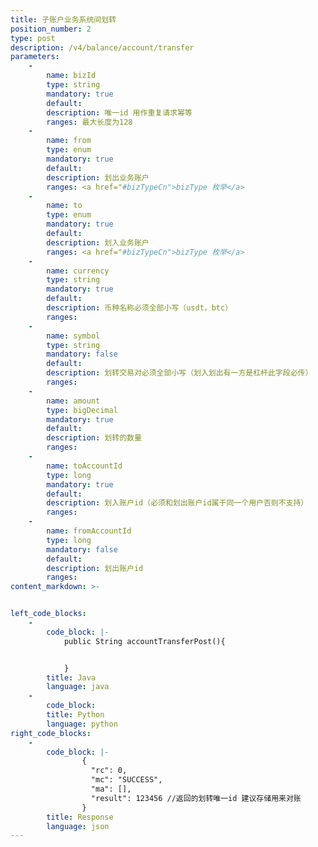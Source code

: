 ```yaml
---
title: 子账户业务系统间划转
position_number: 2
type: post
description: /v4/balance/account/transfer
parameters:
    -
        name: bizId
        type: string
        mandatory: true
        default:
        description: 唯一id 用作重复请求幂等
        ranges: 最大长度为128
    -
        name: from
        type: enum
        mandatory: true
        default: 
        description: 划出业务账户
        ranges: <a href="#bizTypeCn">bizType 枚举</a>
    -
        name: to
        type: enum
        mandatory: true
        default: 
        description: 划入业务账户
        ranges: <a href="#bizTypeCn">bizType 枚举</a>
    -
        name: currency
        type: string
        mandatory: true
        default:
        description: 币种名称必须全部小写（usdt，btc）
        ranges:
    -
        name: symbol
        type: string
        mandatory: false
        default:
        description: 划转交易对必须全部小写（划入划出有一方是杠杆此字段必传）
        ranges:
    -
        name: amount
        type: bigDecimal
        mandatory: true
        default:
        description: 划转的数量
        ranges:
    -
        name: toAccountId
        type: long
        mandatory: true
        default:
        description: 划入账户id（必须和划出账户id属于同一个用户否则不支持）
        ranges:
    -
        name: fromAccountId
        type: long
        mandatory: false
        default:
        description: 划出账户id
        ranges: 
content_markdown: >-


left_code_blocks:
    -
        code_block: |-
            public String accountTransferPost(){


            }
        title: Java
        language: java
    -
        code_block:
        title: Python
        language: python
right_code_blocks:
    -
        code_block: |-
                {
                  "rc": 0,
                  "mc": "SUCCESS",
                  "ma": [],
                  "result": 123456 //返回的划转唯一id 建议存储用来对账
                }
        title: Response
        language: json
---
```

